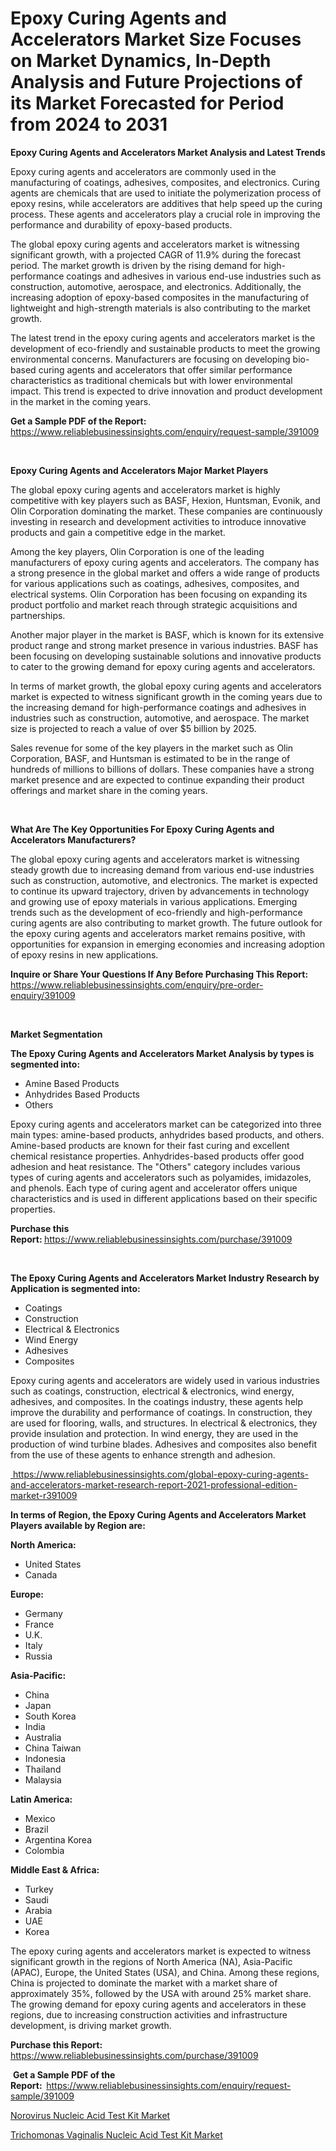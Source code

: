 <p><h1>Epoxy Curing Agents and Accelerators Market Size Focuses on Market Dynamics, In-Depth Analysis and Future Projections of its Market Forecasted for Period from 2024 to 2031</h1></p><p><strong>Epoxy Curing Agents and Accelerators Market Analysis and Latest Trends</strong></p>
<p><p>Epoxy curing agents and accelerators are commonly used in the manufacturing of coatings, adhesives, composites, and electronics. Curing agents are chemicals that are used to initiate the polymerization process of epoxy resins, while accelerators are additives that help speed up the curing process. These agents and accelerators play a crucial role in improving the performance and durability of epoxy-based products.</p><p>The global epoxy curing agents and accelerators market is witnessing significant growth, with a projected CAGR of 11.9% during the forecast period. The market growth is driven by the rising demand for high-performance coatings and adhesives in various end-use industries such as construction, automotive, aerospace, and electronics. Additionally, the increasing adoption of epoxy-based composites in the manufacturing of lightweight and high-strength materials is also contributing to the market growth.</p><p>The latest trend in the epoxy curing agents and accelerators market is the development of eco-friendly and sustainable products to meet the growing environmental concerns. Manufacturers are focusing on developing bio-based curing agents and accelerators that offer similar performance characteristics as traditional chemicals but with lower environmental impact. This trend is expected to drive innovation and product development in the market in the coming years.</p></p>
<p><strong>Get a Sample PDF of the Report:&nbsp;</strong> <a href="https://www.reliablebusinessinsights.com/enquiry/request-sample/391009">https://www.reliablebusinessinsights.com/enquiry/request-sample/391009</a></p>
<p>&nbsp;</p>
<p><strong>Epoxy Curing Agents and Accelerators Major Market Players</strong></p>
<p><p>The global epoxy curing agents and accelerators market is highly competitive with key players such as BASF, Hexion, Huntsman, Evonik, and Olin Corporation dominating the market. These companies are continuously investing in research and development activities to introduce innovative products and gain a competitive edge in the market.</p><p>Among the key players, Olin Corporation is one of the leading manufacturers of epoxy curing agents and accelerators. The company has a strong presence in the global market and offers a wide range of products for various applications such as coatings, adhesives, composites, and electrical systems. Olin Corporation has been focusing on expanding its product portfolio and market reach through strategic acquisitions and partnerships.</p><p>Another major player in the market is BASF, which is known for its extensive product range and strong market presence in various industries. BASF has been focusing on developing sustainable solutions and innovative products to cater to the growing demand for epoxy curing agents and accelerators.</p><p>In terms of market growth, the global epoxy curing agents and accelerators market is expected to witness significant growth in the coming years due to the increasing demand for high-performance coatings and adhesives in industries such as construction, automotive, and aerospace. The market size is projected to reach a value of over $5 billion by 2025.</p><p>Sales revenue for some of the key players in the market such as Olin Corporation, BASF, and Huntsman is estimated to be in the range of hundreds of millions to billions of dollars. These companies have a strong market presence and are expected to continue expanding their product offerings and market share in the coming years.</p></p>
<p>&nbsp;</p>
<p><strong>What Are The Key Opportunities For Epoxy Curing Agents and Accelerators Manufacturers?</strong></p>
<p><p>The global epoxy curing agents and accelerators market is witnessing steady growth due to increasing demand from various end-use industries such as construction, automotive, and electronics. The market is expected to continue its upward trajectory, driven by advancements in technology and growing use of epoxy materials in various applications. Emerging trends such as the development of eco-friendly and high-performance curing agents are also contributing to market growth. The future outlook for the epoxy curing agents and accelerators market remains positive, with opportunities for expansion in emerging economies and increasing adoption of epoxy resins in new applications.</p></p>
<p><strong>Inquire or Share Your Questions If Any Before Purchasing This Report:</strong> <a href="https://www.reliablebusinessinsights.com/enquiry/pre-order-enquiry/391009">https://www.reliablebusinessinsights.com/enquiry/pre-order-enquiry/391009</a></p>
<p>&nbsp;</p>
<p><strong>Market Segmentation</strong></p>
<p><strong>The Epoxy Curing Agents and Accelerators Market Analysis by types is segmented into:</strong></p>
<p><ul><li>Amine Based Products</li><li>Anhydrides Based Products</li><li>Others</li></ul></p>
<p><p>Epoxy curing agents and accelerators market can be categorized into three main types: amine-based products, anhydrides based products, and others. Amine-based products are known for their fast curing and excellent chemical resistance properties. Anhydrides-based products offer good adhesion and heat resistance. The "Others" category includes various types of curing agents and accelerators such as polyamides, imidazoles, and phenols. Each type of curing agent and accelerator offers unique characteristics and is used in different applications based on their specific properties.</p></p>
<p><strong>Purchase this Report:&nbsp;</strong><a href="https://www.reliablebusinessinsights.com/purchase/391009">https://www.reliablebusinessinsights.com/purchase/391009</a></p>
<p>&nbsp;</p>
<p><strong>The Epoxy Curing Agents and Accelerators Market Industry Research by Application is segmented into:</strong></p>
<p><ul><li>Coatings</li><li>Construction</li><li>Electrical & Electronics</li><li>Wind Energy</li><li>Adhesives</li><li>Composites</li></ul></p>
<p><p>Epoxy curing agents and accelerators are widely used in various industries such as coatings, construction, electrical & electronics, wind energy, adhesives, and composites. In the coatings industry, these agents help improve the durability and performance of coatings. In construction, they are used for flooring, walls, and structures. In electrical & electronics, they provide insulation and protection. In wind energy, they are used in the production of wind turbine blades. Adhesives and composites also benefit from the use of these agents to enhance strength and adhesion.</p></p>
<p><a href="https://www.reliablebusinessinsights.com/global-epoxy-curing-agents-and-accelerators-market-research-report-2021-professional-edition-market-r391009">&nbsp;https://www.reliablebusinessinsights.com/global-epoxy-curing-agents-and-accelerators-market-research-report-2021-professional-edition-market-r391009</a></p>
<p><strong>In terms of Region, the Epoxy Curing Agents and Accelerators Market Players available by Region are:</strong></p>
<p>
    <p> <strong> North America: </strong>
        <ul>
            <li>United States</li>
            <li>Canada</li>
        </ul>
        </p> 
    <p> <strong> Europe: </strong>
        <ul>
            <li>Germany</li>
            <li>France</li>
            <li>U.K.</li>
            <li>Italy</li>
            <li>Russia</li>
        </ul>
        </p> 
    <p> <strong> Asia-Pacific: </strong>
        <ul>
            <li>China</li>
            <li>Japan</li>
            <li>South Korea</li>
            <li>India</li>
            <li>Australia</li>
            <li>China Taiwan</li>
            <li>Indonesia</li>
            <li>Thailand</li>
            <li>Malaysia</li>
        </ul>
        </p> 
    <p> <strong> Latin America: </strong>
        <ul>
            <li>Mexico</li>
            <li>Brazil</li>
            <li>Argentina Korea</li>
            <li>Colombia</li>
        </ul>
        </p> 
    <p> <strong> Middle East & Africa: </strong>
        <ul>
            <li>Turkey</li>
            <li>Saudi</li>
            <li>Arabia</li>
            <li>UAE</li>
            <li>Korea</li>
        </ul>
    </p>
    </p>
<p><p>The epoxy curing agents and accelerators market is expected to witness significant growth in the regions of North America (NA), Asia-Pacific (APAC), Europe, the United States (USA), and China. Among these regions, China is projected to dominate the market with a market share of approximately 35%, followed by the USA with around 25% market share. The growing demand for epoxy curing agents and accelerators in these regions, due to increasing construction activities and infrastructure development, is driving market growth.</p></p>
<p><strong>Purchase this Report: </strong><a href="https://www.reliablebusinessinsights.com/purchase/391009">https://www.reliablebusinessinsights.com/purchase/391009</a></p>
<p>&nbsp;<strong>Get a Sample PDF of the Report:&nbsp;&nbsp;</strong><a href="https://www.reliablebusinessinsights.com/enquiry/request-sample/391009">https://www.reliablebusinessinsights.com/enquiry/request-sample/391009</a></p>
<p><strong></strong></p>
<p><p><a href="https://github.com/rslnowrouzi/Market-Research-Report-List-1/blob/main/norovirus-nucleic-acid-test-kit-market.md">Norovirus Nucleic Acid Test Kit Market</a></p><p><a href="https://github.com/LiamKanenood/Market-Research-Report-List-1/blob/main/trichomonas-vaginalis-nucleic-acid-test-kit-market.md">Trichomonas Vaginalis Nucleic Acid Test Kit Market</a></p></p>